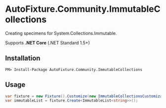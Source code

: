 # AutoFixture.Community.ImmutableCollections

Creating specimens for System.Collections.Immutable.

Supports **.NET Core** (.NET Standard 1.5+)

## Installation

```
PM> Install-Package AutoFixture.Community.ImmutableCollections
```

## Usage
```csharp
var fixture = new Fixture().Customize(new ImmutableCollectionsCustomization());
var immutableList = fixture.Create<ImmutableList<string>>();
```
